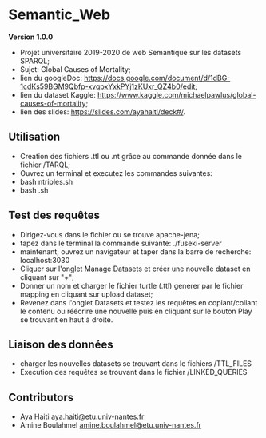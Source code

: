 # Semantic_Web
**Version 1.0.0**

  - Projet universitaire 2019-2020 de web Semantique sur les datasets SPARQL;
  - Sujet: Global Causes of Mortality;
  - lien du googleDoc: <https://docs.google.com/document/d/1dBG-1cdKs59BGM9Qbfp-xvqpxYxkPYj1zKUxr_QZ4b0/edit>;
  - lien du dataset Kaggle: <https://www.kaggle.com/michaelpawlus/global-causes-of-mortality>;
  - lien des slides: <https://slides.com/ayahaiti/deck#/>.

## Utilisation

  - Creation des fichiers .ttl ou .nt grâce au commande donnée dans le fichier /TARQL;
  - Ouvrez un terminal et executez les commandes suivantes: 
  - bash ntriples.sh 
  - bash .sh
  
## Test des requêtes

  - Dirigez-vous dans le fichier ou se trouve apache-jena;
  - tapez dans le terminal la commande suivante: ./fuseki-server
  - maintenant, ouvrez un navigateur et taper dans la barre de recherche: localhost:3030
  - Cliquer sur l'onglet Manage Datasets et créer une nouvelle dataset en cliquant sur "+";
  - Donner un nom et charger le fichier turtle (.ttl) generer par le fichier mapping en cliquant sur upload dataset;
  - Revenez dans l'onglet Datasets et testez les requêtes en copiant/collant le contenu ou réécrire une nouvelle puis en cliquant sur le bouton Play se trouvant en haut à droite.

## Liaison des données

  - charger les nouvelles datasets se trouvant dans le fichiers /TTL_FILES
  - Execution des requêtes se trouvant dans le fichier /LINKED_QUERIES
  
## Contributors

- Aya Haiti       <aya.haiti@etu.univ-nantes.fr>
- Amine Boulahmel <amine.boulahmel@etu.univ-nantes.fr>
